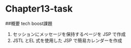 # Chapter13-task

##概要
tech boost課題
1. セッションにメッセージを保持するページを JSP で作成
2.  JSTL とEL 式を使用した JSP で簡易カレンダーを作成
